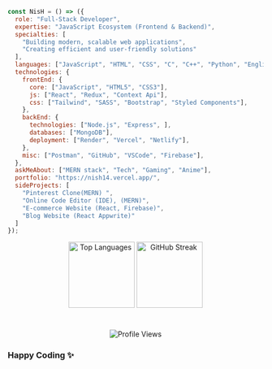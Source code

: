 ~~~js
const NisH = () => ({
  role: "Full-Stack Developer",
  expertise: "JavaScript Ecosystem (Frontend & Backend)",
  specialties: [
    "Building modern, scalable web applications",
    "Creating efficient and user-friendly solutions"
  ],
  languages: ["JavaScript", "HTML", "CSS", "C", "C++", "Python", "English"],
  technologies: {
    frontEnd: {
      core: ["JavaScript", "HTML5", "CSS3"],
      js: ["React", "Redux", "Context Api"],
      css: ["Tailwind", "SASS", "Bootstrap", "Styled Components"],
    },
    backEnd: {
      technologies: ["Node.js", "Express", ],
      databases: ["MongoDB"],
      deployment: ["Render", "Vercel", "Netlify"],
    },
    misc: ["Postman", "GitHub", "VSCode", "Firebase"],
  },
  askMeAbout: ["MERN stack", "Tech", "Gaming", "Anime"],
  portfolio: "https://nish14.vercel.app/",
  sideProjects: [
    "Pinterest Clone(MERN) ",
    "Online Code Editor (IDE), (MERN)",
    "E-commerce Website (React, Firebase)",
    "Blog Website (React Appwrite)"
  ]
});
~~~

<div align="center">
  <img src="https://github-readme-stats.vercel.app/api/top-langs?username=NISHANTCHAUHAN1&locale=en&hide_title=false&layout=compact&card_width=320&langs_count=10&theme=dark&hide_border=false&order=2" height="130" alt="Top Languages"/>
  <img src="https://streak-stats.demolab.com?user=NISHANTCHAUHAN1&locale=en&mode=daily&theme=dark&hide_border=false&border_radius=12&order=3" height="130" alt="GitHub Streak"/>
</div>

###

<br clear="both">

<div align="center">
  <img src="https://komarev.com/ghpvc/?username=NISHANTCHAUHAN1&style=for-the-badge&color=blue" alt="Profile Views"/>
</div>

###

<h3 align="left">Happy Coding ✨</h3>
